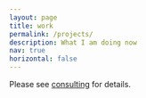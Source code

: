 ```yaml
---
layout: page
title: work
permalink: /projects/
description: What I am doing now
nav: true
horizontal: false
---
```

Please see [consulting](https://www.r2-ds.com) for details.
